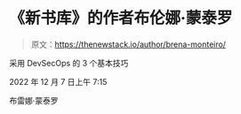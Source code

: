 # 《新书库》的作者布伦娜·蒙泰罗

> 原文：<https://thenewstack.io/author/brena-monteiro/>

采用 DevSecOps 的 3 个基本技巧

2022 年 12 月 7 日上午 7:15

布雷娜·蒙泰罗